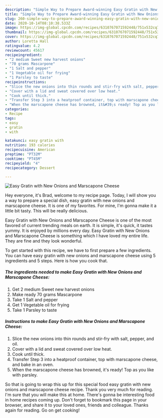 ```yaml
---
description: "Simple Way to Prepare Award-winning Easy Gratin with New Onions and Marscapone Cheese"
title: "Simple Way to Prepare Award-winning Easy Gratin with New Onions and Marscapone Cheese"
slug: 260-simple-way-to-prepare-award-winning-easy-gratin-with-new-onions-and-marscapone-cheese
date: 2020-10-14T08:10:38.533Z
image: https://img-global.cpcdn.com/recipes/6310767071592448/751x532cq70/easy-gratin-with-new-onions-and-marscapone-cheese-recipe-main-photo.jpg
thumbnail: https://img-global.cpcdn.com/recipes/6310767071592448/751x532cq70/easy-gratin-with-new-onions-and-marscapone-cheese-recipe-main-photo.jpg
cover: https://img-global.cpcdn.com/recipes/6310767071592448/751x532cq70/easy-gratin-with-new-onions-and-marscapone-cheese-recipe-main-photo.jpg
author: Loretta Hall
ratingvalue: 4.2
reviewcount: 45617
recipeingredient:
- "2 medium Sweet new harvest onions"
- "70 grams Mascarpone"
- "1 Salt and pepper"
- "1 Vegetable oil for frying"
- "1 Parsley to taste"
recipeinstructions:
- "Slice the new onions into thin rounds and stir-fry with salt, pepper, and oil."
- "Cover with a lid and sweat covered over low heat."
- "Cook until thick."
- "Transfer Step 3 into a heatproof container, top with marscapone cheese, and bake in an oven."
- "When the marscapone cheese has browned, it&#39;s ready! Top as you like with parsley."
categories:
- Recipe
tags:
- easy
- gratin
- with

katakunci: easy gratin with 
nutrition: 193 calories
recipecuisine: American
preptime: "PT32M"
cooktime: "PT45M"
recipeyield: "4"
recipecategory: Dessert

---
```



![Easy Gratin with New Onions and Marscapone Cheese](https://img-global.cpcdn.com/recipes/6310767071592448/751x532cq70/easy-gratin-with-new-onions-and-marscapone-cheese-recipe-main-photo.jpg)

Hey everyone, it's Brad, welcome to my recipe page. Today, I will show you a way to prepare a special dish, easy gratin with new onions and marscapone cheese. It is one of my favorites. For mine, I'm gonna make it a little bit tasty. This will be really delicious.



Easy Gratin with New Onions and Marscapone Cheese is one of the most favored of current trending meals on earth. It is simple, it's quick, it tastes yummy. It is enjoyed by millions every day. Easy Gratin with New Onions and Marscapone Cheese is something which I have loved my entire life. They are fine and they look wonderful.


To get started with this recipe, we have to first prepare a few ingredients. You can have easy gratin with new onions and marscapone cheese using 5 ingredients and 5 steps. Here is how you cook that.

<!--inarticleads1-->

##### The ingredients needed to make Easy Gratin with New Onions and Marscapone Cheese:

1. Get 2 medium Sweet new harvest onions
1. Make ready 70 grams Mascarpone
1. Take 1 Salt and pepper
1. Get 1 Vegetable oil for frying
1. Take 1 Parsley to taste




<!--inarticleads2-->

##### Instructions to make Easy Gratin with New Onions and Marscapone Cheese:

1. Slice the new onions into thin rounds and stir-fry with salt, pepper, and oil.
1. Cover with a lid and sweat covered over low heat.
1. Cook until thick.
1. Transfer Step 3 into a heatproof container, top with marscapone cheese, and bake in an oven.
1. When the marscapone cheese has browned, it&#39;s ready! Top as you like with parsley.




So that is going to wrap this up for this special food easy gratin with new onions and marscapone cheese recipe. Thank you very much for reading. I'm sure that you will make this at home. There's gonna be interesting food in home recipes coming up. Don't forget to bookmark this page in your browser, and share it to your loved ones, friends and colleague. Thanks again for reading. Go on get cooking!
